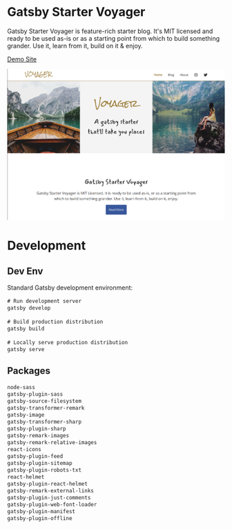 # Gatsby Starter Voyager

Gatsby Starter Voyager is feature-rich starter blog. It's MIT licensed and ready to be used as-is or as a starting point from which to build something grander. Use it, learn from it, build on it & enjoy.

[Demo Site](https://gatsby-starter-voyager.netlify.com/)

![](./voyager-home.png)

# Development

## Dev Env

Standard Gatsby development environment:

```
# Run development server
gatsby develop

# Build production distribution
gatsby build

# Locally serve production distribution
gatsby serve
```

## Packages
```
node-sass
gatsby-plugin-sass
gatsby-source-filesystem
gatsby-transformer-remark
gatsby-image
gatsby-transformer-sharp
gatsby-plugin-sharp
gatsby-remark-images
gatsby-remark-relative-images
react-icons
gatsby-plugin-feed
gatsby-plugin-sitemap
gatsby-plugin-robots-txt
react-helmet
gatsby-plugin-react-helmet
gatsby-remark-external-links
gatsby-plugin-just-comments
gatsby-plugin-web-font-loader
gatsby-plugin-manifest
gatsby-plugin-offline
```
